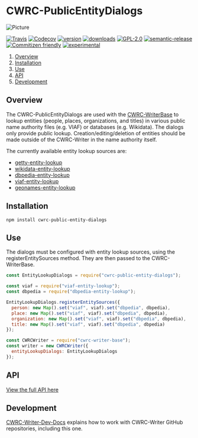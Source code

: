 # CWRC-PublicEntityDialogs

![Picture](http://cwrc.ca/logos/CWRC_logos_2016_versions/CWRCLogo-Horz-FullColour.png)

[![Travis](https://img.shields.io/travis/cwrc/CWRC-PublicEntityDialogs.svg)](https://travis-ci.org/cwrc/CWRC-PublicEntityDialogs)
[![Codecov](https://img.shields.io/codecov/c/github/cwrc/CWRC-PublicEntityDialogs.svg)](https://codecov.io/gh/cwrc/CWRC-PublicEntityDialogs)
[![version](https://img.shields.io/npm/v/cwrc-public-entity-dialogs.svg)](http://npm.im/cwrc-public-entity-dialogs)
[![downloads](https://img.shields.io/npm/dm/cwrc-public-entity-dialogs.svg)](http://npm-stat.com/charts.html?package=cwrc-public-entity-dialogs&from=2015-08-01)
[![GPL-2.0](https://img.shields.io/npm/l/cwrc-public-entity-dialogs.svg)](http://opensource.org/licenses/GPL-2.0)
[![semantic-release](https://img.shields.io/badge/%20%20%F0%9F%93%A6%F0%9F%9A%80-semantic--release-e10079.svg)](https://github.com/semantic-release/semantic-release)
[![Commitizen friendly](https://img.shields.io/badge/commitizen-friendly-brightgreen.svg)](http://commitizen.github.io/cz-cli/)
[![experimental](http://badges.github.io/stability-badges/dist/experimental.svg)](http://github.com/badges/stability-badges)

1. [Overview](#overview)
1. [Installation](#installation)
1. [Use](#use)
1. [API](#api)
1. [Development](#development)

## Overview

The CWRC-PublicEntityDialogs are used with the [CWRC-WriterBase](https://github.com/cwrc/CWRC-WriterBase) to lookup entities (people, places, organizations, and titles) in various public name authority files (e.g. VIAF) or databases (e.g. Wikidata). The dialogs only provide public lookup. Creation/editing/deletion of entities should be made outside of the CWRC-Writer in the name authority itself.

The currently available entity lookup sources are:

- [getty-entity-lookup](https://github.com/cwrc/getty-entity-lookup)
- [wikidata-entity-lookup](https://github.com/cwrc/wikidata-entity-lookup)
- [dbpedia-entity-lookup](https://github.com/cwrc/dbpedia-entity-lookup)
- [viaf-entity-lookup](https://github.com/cwrc/viaf-entity-lookup)
- [geonames-entity-lookup](https://github.com/cwrc/geonames-entity-lookup)

## Installation

`npm install cwrc-public-entity-dialogs`

## Use

The dialogs must be configured with entity lookup sources, using the registerEntitySources method. They are then passed to the CWRC-WriterBase.

```js
const EntityLookupDialogs = require("cwrc-public-entity-dialogs");

const viaf = require("viaf-entity-lookup");
const dbpedia = require("dbpedia-entity-lookup");

EntityLookupDialogs.registerEntitySources({
  person: new Map().set("viaf", viaf).set("dbpedia", dbpedia),
  place: new Map().set("viaf", viaf).set("dbpedia", dbpedia),
  organization: new Map().set("viaf", viaf).set("dbpedia", dbpedia),
  title: new Map().set("viaf", viaf).set("dbpedia", dbpedia)
});

const CWRCWriter = require("cwrc-writer-base");
const writer = new CWRCWriter({
  entityLookupDialogs: EntityLookupDialogs
});
```

## API

[View the full API here](https://github.com/cwrc/CWRC-PublicEntityDialogs/blob/master/API.md)

## Development

[CWRC-Writer-Dev-Docs](https://github.com/cwrc/CWRC-Writer-Dev-Docs) explains how to work with CWRC-Writer GitHub repositories, including this one.
